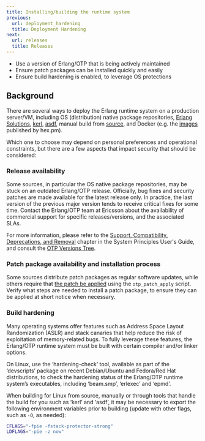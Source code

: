 ```yaml
---
title: Installing/building the runtime system
previous:
  url: deployment_hardening
  title: Deployment Hardening
next:
  url: releases
  title: Releases
---
```


* Use a version of Erlang/OTP that is being actively maintained
* Ensure patch packages can be installed quickly and easily
* Ensure build hardening is enabled, to leverage OS protections

## Background

There are several ways to deploy the Erlang runtime system on a production server/VM, including OS (distribution) native package repositories, [Erlang Solutions](https://www.erlang-solutions.com/resources/download.html), [kerl](https://github.com/kerl/kerl), [asdf](https://asdf-vm.com/), manual build from [source](https://github.com/erlang/otp), and Docker (e.g. the [images](https://hub.docker.com/u/hexpm) published by hex.pm).

Which one to choose may depend on personal preferences and operational constraints, but there are a few aspects that impact security that should be considered:

### Release availability

Some sources, in particular the OS native package repositories, may be stuck on an outdated Erlang/OTP release. Officially, bug fixes and security patches are made available for the latest release only. In practice, the last version of the previous major version tends to receive critical fixes for some time. Contact the Erlang/OTP team at Ericsson about the availability of commercial support for specific releases/versions, and the associated SLAs.

For more information, please refer to the [Support, Compatibility, Deprecations, and Removal](https://erlang.org/doc/system_principles/misc.html) chapter in the System Principles User's Guide, and consult the [OTP Versions Tree](http://erlang.org/download/otp_versions_tree.html).

### Patch package availability and installation process

Some sources distribute patch packages as regular software updates, while others require that [the patch be applied](https://github.com/erlang/otp/blob/master/HOWTO/OTP-PATCH-APPLY.md) using the `otp_patch_apply` script. Verify what steps are needed to install a patch package, to ensure they can be applied at short notice when necessary.

### Build hardening

Many operating systems offer features such as Address Space Layout Randomization (ASLR) and stack canaries that help reduce the risk of exploitation of memory-related bugs. To fully leverage these features, the Erlang/OTP runtime system must be built with certain compiler and/or linker options.

On Linux, use the ‘hardening-check’ tool, available as part of the ‘devscripts’ package on recent Debian/Ubuntu and Fedora/Red Hat distributions, to check the hardening status of the Erlang/OTP runtime system’s executables, including ‘beam.smp’, ‘erlexec’ and ‘epmd’.

When building for Linux from source, manually or through tools that handle the build for you such as ‘kerl’ and ‘asdf’, it may be necessary to export the following environment variables prior to building (update with other flags, such as `-O`, as needed):

```bash
CFLAGS="-fpie -fstack-protector-strong"
LDFLAGS="-pie -z now" 
```
